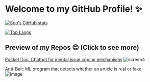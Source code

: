 # Welcome to my GitHub Profile! ✨

[![Soo's GitHub stats](https://github-readme-stats.vercel.app/api?username=soojlee0106)](https://github.com/soojlee0106/github-readme-stats)

[![Top Langs](https://github-readme-stats.vercel.app/api/top-langs/?username=soojlee0106)](https://github.com/soojlee0106/github-readme-stats)


## Preview of my Repos 😊 (Click to see more)
[Pocket Doc: Chatbot for mental issue coping mechanisms](https://github.com/soojlee0106/Pocket-Doc)
![screen4](https://user-images.githubusercontent.com/104475739/201041557-1616a9a5-1e7e-483d-ab00-bd041e97344b.JPG)  


[Anti-Bait: ML program that detects whether an article is real or fake](https://github.com/soojlee0106/Anti-Bait)
![image](https://user-images.githubusercontent.com/104475739/201818780-d8a1d4d8-39a6-4bb8-b132-2862f2dbbb78.png)
